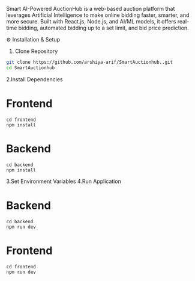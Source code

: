 Smart AI-Powered AuctionHub is a web-based auction platform that leverages Artificial Intelligence to make online bidding faster, smarter, and more secure. Built with React.js, Node.js, and AI/ML models, it offers real-time bidding, automated bidding up to a set limit, and bid price prediction.


⚙ Installation & Setup
1. Clone Repository
```bash
git clone https://github.com/arshiya-arif/SmartAuctionhub..git
cd SmartAuctionhub
```
2.Install Dependencies

# Frontend
```
cd frontend
npm install
```
# Backend
```
cd backend
npm install
```

3.Set Environment Variables
4.Run Application

# Backend
```
cd backend
npm run dev
```
# Frontend
```
cd frontend
npm run dev
```
